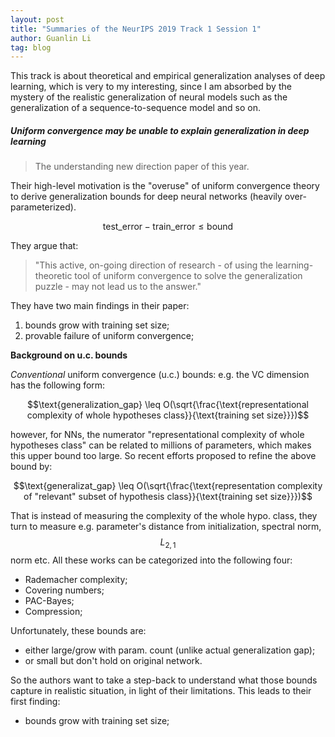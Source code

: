 ```yaml
---
layout: post
title: "Summaries of the NeurIPS 2019 Track 1 Session 1"
author: Guanlin Li
tag: blog
---
```


This track is about theoretical and empirical generalization analyses of deep learning, which is very to my interesting, since I am absorbed by the mystery of the realistic generalization of neural models such as the generalization of a sequence-to-sequence model and so on.

##### Uniform convergence may be unable to explain generalization in deep learning

> The understanding new direction paper of this year.

Their high-level motivation is the "overuse" of uniform convergence theory to derive generalization bounds for deep neural networks (heavily over-parameterized).

$$\text{test_error} - \text{train_error} \leq \text{bound}$$

They argue that:

> "This active, on-going direction of research - of using the learning-theoretic tool of uniform convergence to solve the generalization puzzle - may not lead us to the answer."

They have two main findings in their paper:

1. bounds grow with training set size;
2. provable failure of uniform convergence;

**Background on u.c. bounds**

*Conventional* uniform convergence (u.c.) bounds: e.g. the VC dimension has the following form:

$$\text{generalization_gap} \leq O(\sqrt{\frac{\text{representational complexity of whole hypotheses class}}{\text{training set size}}})$$

however, for NNs, the numerator "representational complexity of whole hypotheses class" can be related to millions of parameters, which makes this upper bound too large. So recent efforts proposed to refine the above bound by:

$$\text{generalizat_gap} \leq O(\sqrt{\frac{\text{representation complexity of "relevant" subset of hypothesis class}}{\text{training set size}}})$$

That is instead of measuring the complexity of the whole hypo. class, they turn to measure e.g. parameter's distance from initialization, spectral norm, $$L_{2, 1}$$ norm etc. All these works can be categorized into the following four:

- Rademacher complexity;
- Covering numbers;
- PAC-Bayes;
- Compression;

Unfortunately, these bounds are:

- either large/grow with param. count (unlike actual generalization gap);
- or small but don't hold on original network.

So the authors want to take a step-back to understand what those bounds capture in realistic situation, in light of their limitations. This leads to their first finding:

- bounds grow with training set size;